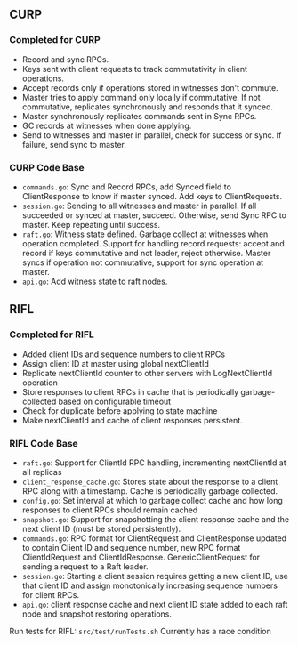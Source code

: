 ## CURP

### Completed for CURP
* Record and sync RPCs.
* Keys sent with client requests to track commutativity in client operations.
* Accept records only if operations stored in witnesses don't commute.
* Master tries to apply command only locally if commutative. If not commutative, replicates synchronously and responds that it synced. 
* Master synchronously replicates commands sent in Sync RPCs.
* GC records at witnesses when done applying.
* Send to witnesses and master in parallel, check for success or sync. If failure, send sync to master.

### CURP Code Base
* `commands.go`: Sync and Record RPCs, add Synced field to ClientResponse to know if master synced. Add keys to ClientRequests.
* `session.go`: Sending to all witnesses and master in parallel. If all succeeded or synced at master, succeed. Otherwise, send Sync RPC to master. Keep repeating until success.  
* `raft.go`: Witness state defined. Garbage collect at witnesses when operation completed. Support for handling record requests: accept and record if keys commutative and not leader, reject otherwise. Master syncs if operation not commutative, support for sync operation at master.
* `api.go`: Add witness state to raft nodes.

## RIFL

### Completed for RIFL
* Added client IDs and sequence numbers to client RPCs
* Assign client ID at master using global nextClientId
* Replicate nextClientId counter to other servers with LogNextClientId operation
* Store responses to client RPCs in cache that is periodically garbage-collected based on configurable timeout
* Check for duplicate before applying to state machine
* Make nextClientId and cache of client responses persistent.

### RIFL Code Base
* `raft.go`: Support for ClientId RPC handling, incrementing nextClientId at all replicas
* `client_response_cache.go`: Stores state about the response to a client RPC along with a timestamp. Cache is periodically garbage collected.
* `config.go`: Set interval at which to garbage collect cache and how long responses to client RPCs should remain cached
* `snapshot.go`: Support for snapshotting the client response cache and the next client ID (must be stored persistently).
* `commands.go`: RPC format for ClientRequest and ClientResponse updated to contain Client ID and sequence number, new RPC format ClientIdRequest and ClientIdResponse. GenericClientRequest for sending a request to a Raft leader.
* `session.go`: Starting a client session requires getting a new client ID, use that client ID and assign monotonically increasing sequence numbers for client RPCs.
* `api.go`: client response cache and next client ID state added to each raft node and snapshot restoring operations.

Run tests for RIFL: `src/test/runTests.sh`
Currently has a race condition
